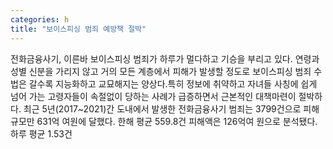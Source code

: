 ```yaml
---
categories: h
title: "보이스피싱 범죄 예방책 절박"
---
```

전화금융사기, 이른바 보이스피싱 범죄가 하루가 멀다하고 기승을 부리고 있다. 연령과 성별 신분을 가리지 않고 거의 모든 계층에서 피해가 발생할 정도로 보이스피싱 범죄 수법은 갈수록 지능화하고 교묘해지는 양상다.특히 정보에 취약하고 자녀들 사칭에 쉽게 넘어 가는 고령자들이 속절없이 당하는 사례가 급증하면서 근본적인 대책마련이 절박하다. 최근 5년(2017~2021)간 도내에서 발생한 전화금융사기 범죄는 3799건으로 피해 규모만 631억 여원에 달했다. 한해 평균 559.8건 피해액은 126억여 원으로 분석됐다. 하루 평균 1.53건